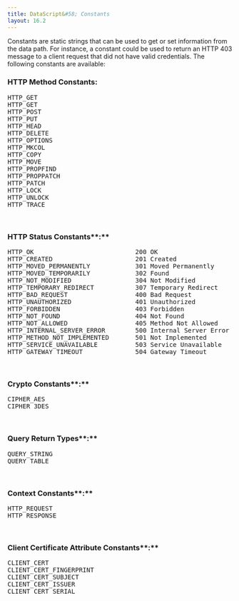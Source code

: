 ```yaml
---
title: DataScript&#58; Constants
layout: 16.2
---
```

Constants are static strings that can be used to get or set information from the data path. For instance, a constant could be used to return an HTTP 403 message to a client request that did not have valid credentials. The following constants are available:

### HTTP Method Constants:

<pre class="">HTTP_GET
HTTP_GET
HTTP_POST
HTTP_PUT
HTTP_HEAD
HTTP_DELETE
HTTP_OPTIONS
HTTP_MKCOL
HTTP_COPY
HTTP_MOVE
HTTP_PROPFIND
HTTP_PROPPATCH
HTTP_PATCH
HTTP_LOCK
HTTP_UNLOCK
HTTP_TRACE</pre> 

 

### HTTP Status Constants**:**

<pre class="">HTTP_OK                           200 OK
HTTP_CREATED                      201 Created
HTTP_MOVED_PERMANENTLY            301 Moved Permanently
HTTP_MOVED_TEMPORARILY            302 Found
HTTP_NOT_MODIFIED                 304 Not Modified
HTTP_TEMPORARY_REDIRECT           307 Temporary Redirect
HTTP_BAD_REQUEST                  400 Bad Request
HTTP_UNAUTHORIZED                 401 Unauthorized
HTTP_FORBIDDEN                    403 Forbidden
HTTP_NOT_FOUND                    404 Not Found
HTTP_NOT_ALLOWED                  405 Method Not Allowed
HTTP_INTERNAL_SERVER_ERROR        500 Internal Server Error
HTTP_METHOD_NOT_IMPLEMENTED       501 Not Implemented
HTTP_SERVICE_UNAVAILABLE          503 Service Unavailable
HTTP_GATEWAY_TIMEOUT              504 Gateway Timeout</pre> 

 

### Crypto Constants**:**

<pre class="">CIPHER_AES
CIPHER_3DES</pre> 

 

### Query Return Types**:**

<pre class="">QUERY_STRING
QUERY_TABLE</pre> 

 

### Context Constants**:**

<pre class="">HTTP_REQUEST
HTTP_RESPONSE</pre> 

 

### Client Certificate Attribute Constants**:**

<pre class="">CLIENT_CERT
CLIENT_CERT_FINGERPRINT
CLIENT_CERT_SUBJECT
CLIENT_CERT_ISSUER
CLIENT_CERT_SERIAL</pre> 

 

